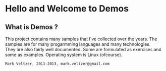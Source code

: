 Hello and Welcome to Demos
==========================

What is Demos ?
---------------
This project contains many samples that I've collected over the years.
The samples are for many progarmming languages and many technologies.
They are also fairly well documented.
Some are formulated as exercises and some as examples.
Operating system is Linux (ofcourse).

	Mark Veltzer, 2011-2013, mark.veltzer@gmail.com
